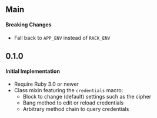 ## Main

#### Breaking Changes

* Fall back to `APP_ENV` instead of `RACK_ENV`

## 0.1.0

#### Initial Implementation

* Require Ruby 3.0 or newer
* Class mixin featuring the `credentials` macro:
  * Block to change (default) settings such as the cipher
  * Bang method to edit or reload credentials
  * Arbitrary method chain to query credentials
